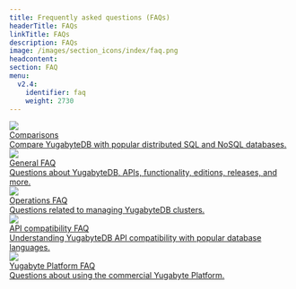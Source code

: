 ```yaml
---
title: Frequently asked questions (FAQs)
headerTitle: FAQs
linkTitle: FAQs
description: FAQs
image: /images/section_icons/index/faq.png
headcontent:
section: FAQ
menu:
  v2.4:
    identifier: faq
    weight: 2730
---
```


<div class="row">

  <div class="col-12 col-md-6 col-lg-12 col-xl-6">
    <a class="section-link icon-offset" href="../comparisons/">
      <div class="head">
        <img class="icon" src="/images/section_icons/index/comparisons.png" aria-hidden="true" />
        <div class="title">Comparisons</div>
      </div>
      <div class="body">
        Compare YugabyteDB with popular distributed SQL and NoSQL databases.
      </div>
    </a>
  </div>

  <div class="col-12 col-md-6 col-lg-12 col-xl-6">
    <a class="section-link icon-offset" href="general/">
      <div class="head">
        <img class="icon" src="/images/section_icons/introduction/core_features.png" aria-hidden="true" />
        <div class="title">General FAQ</div>
      </div>
      <div class="body">
        Questions about YugabyteDB, APIs, functionality, editions, releases, and more.
      </div>
    </a>
  </div>

  <div class="col-12 col-md-6 col-lg-12 col-xl-6">
    <a class="section-link icon-offset" href="operations-faq/">
      <div class="head">
        <img class="icon" src="/images/section_icons/manage/enterprise.png" aria-hidden="true" />
        <div class="title">Operations FAQ</div>
      </div>
      <div class="body">
        Questions related to managing YugabyteDB clusters.
      </div>
    </a>
  </div>

  <div class="col-12 col-md-6 col-lg-12 col-xl-6">
    <a class="section-link icon-offset" href="compatibility/">
      <div class="head">
        <img class="icon" src="/images/section_icons/index/api.png" aria-hidden="true" />
        <div class="title">API compatibility FAQ</div>
      </div>
      <div class="body">
        Understanding YugabyteDB API compatibility with popular database languages.
      </div>
    </a>
  </div>
</div>

<div class="col-12 col-md-6 col-lg-12 col-xl-6">
  <a class="section-link icon-offset" href="yugabyte-platform/">
    <div class="head">
      <img class="icon" src="/images/section_icons/manage/enterprise.png" aria-hidden="true" />
      <div class="title">Yugabyte Platform FAQ</div>
    </div>
    <div class="body">
      Questions about using the commercial Yugabyte Platform.
    </div>
  </a>
</div>

</div>
